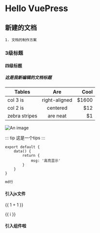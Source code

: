 # Hello VuePress
## 新建的文档
```
1. 文档的制作方案
```

### 3级标题
#### 四级标题
##### 这是我新编辑的文档标题

| Tables        | Are           | Cool  |
| ------------- |:-------------:| -----:|
| col 3 is      | right-aligned | $1600 |
| col 2 is      | centered      |   $12 |
| zebra stripes | are neat      |    $1 |

<!-- [[toc]]  -->
<!-- :tada: :100: -->
<!-- ![An image](./assets/a.jpg) -->
![An image](~@s/a.jpg)
<!-- <img :src="$withBase('/a.jpg')" alt="foo"> -->

::: tip
这是一个tips
:::

``` js{4}
export default {
    data() {
        return {
            msg: '高亮显示'
        }
    }
}
```

``` md
md行
```

#### 引入js文件

<!-- <<< ~@s/a.js{2} -->
{{ 1 + 1 }}

<span v-for="i in 3">{{ i }} </span>

<!-- {{ $page }} -->

<!-- ::: v-pre
`{{ This will be displayed as-is }}`
::: -->


#### 引入组件啦

<my-demo/>

<Foo-Bar/>

<script> console.log('执行了') </script>

<Badge text="beta" type="warn"/>
<Badge text="1.0.0"/>
